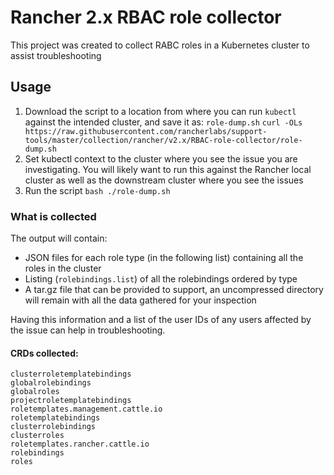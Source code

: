 # Rancher 2.x RBAC role collector

This project was created to collect RABC roles in a Kubernetes cluster to assist troubleshooting

## Usage

1. Download the script to a location from where you can run `kubectl` against the intended cluster, and save it as: `role-dump.sh`
  `curl -OLs  https://raw.githubusercontent.com/rancherlabs/support-tools/master/collection/rancher/v2.x/RBAC-role-collector/role-dump.sh`
2. Set kubectl context to the cluster where you see the issue you are investigating.  You will likely want to run this against the Rancher local cluster as well as the downstream cluster where you see the issues
3. Run the script `bash ./role-dump.sh`

### What is collected

The output will contain:

- JSON files for each role type (in the following list) containing all the roles in the cluster
- Listing (`rolebindings.list`) of all the rolebindings ordered by type
- A tar.gz file that can be provided to support, an uncompressed directory will remain with all the data gathered for your inspection

Having this information and a list of the user IDs of any users affected by the issue can help in troubleshooting.

#### CRDs collected:

```
clusterroletemplatebindings
globalrolebindings
globalroles
projectroletemplatebindings
roletemplates.management.cattle.io
roletemplatebindings
clusterrolebindings
clusterroles
roletemplates.rancher.cattle.io
rolebindings
roles
```